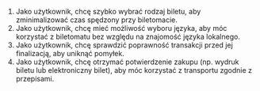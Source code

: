 1. Jako użytkownik, chcę szybko wybrać rodzaj biletu, aby zminimalizować czas spędzony przy biletomacie.
2. Jako użytkownik, chcę mieć możliwość wyboru języka, aby móc korzystać z biletomatu bez względu na znajomość języka lokalnego.
3. Jako użytkownik, chcę sprawdzić poprawność transakcji przed jej finalizacją,
aby uniknąć pomyłek.
4. Jako użytkownik, chcę otrzymać potwierdzenie zakupu (np. wydruk biletu lub elektroniczny bilet), aby móc korzystać z transportu zgodnie z przepisami.
